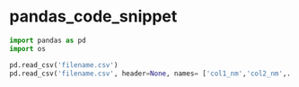 # pandas_code_snippet 

```python
import pandas as pd
import os

pd.read_csv('filename.csv')
pd.read_csv('filename.csv', header=None, names= ['col1_nm','col2_nm',...])


```
